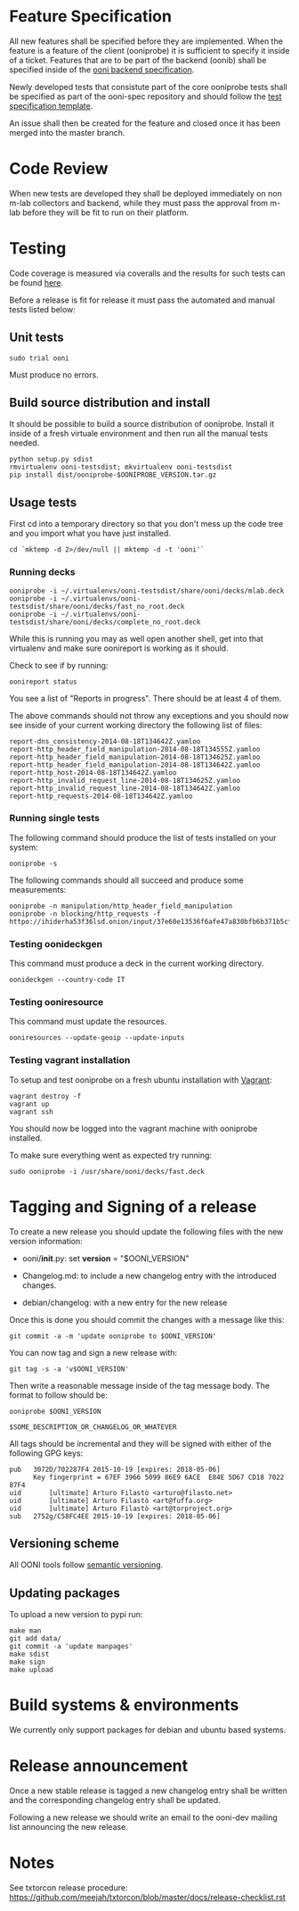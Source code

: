 # Feature Specification

All new features shall be specified before they are implemented. When the
feature is a feature of the client (ooniprobe) it is sufficient to specify it
inside of a ticket. Features that are to be part of the backend (oonib) shall
be specified inside of the [ooni backend
specification](https://github.com/TheTorProject/ooni-spec/blob/master/oonib.md).

Newly developed tests that consistute part of the core ooniprobe tests shall be
specified as part of the ooni-spec repository and should follow the [test
specification template](https://github.com/TheTorProject/ooni-spec/blob/master/test-specs/ts-000-example.md).

An issue shall then be created for the feature and closed once it has been
merged into the master branch.

# Code Review

When new tests are developed they shall be deployed immediately on non m-lab
collectors and backend, while they must pass the approval from m-lab before
they will be fit to run on their platform.

# Testing

Code coverage is measured via coveralls and the results for such tests can be
found [here](https://coveralls.io/r/TheTorProject/ooni-probe).

Before a release is fit for release it must pass the automated and manual tests
listed below:

## Unit tests

```
sudo trial ooni
```

Must produce no errors.

## Build source distribution and install

It should be possible to build a source distribution of ooniprobe. Install it
inside of a fresh virtuale environment and then run all the manual tests
needed.

```
python setup.py sdist
rmvirtualenv ooni-testsdist; mkvirtualenv ooni-testsdist
pip install dist/ooniprobe-$OONIPROBE_VERSION.tar.gz
```

## Usage tests

First cd into a temporary directory so that you don't mess up the code tree and
you import what you have just installed.

```
cd `mktemp -d 2>/dev/null || mktemp -d -t 'ooni'`
```

### Running decks

```
ooniprobe -i ~/.virtualenvs/ooni-testsdist/share/ooni/decks/mlab.deck
ooniprobe -i ~/.virtualenvs/ooni-testsdist/share/ooni/decks/fast_no_root.deck
ooniprobe -i ~/.virtualenvs/ooni-testsdist/share/ooni/decks/complete_no_root.deck
```

While this is running you may as well open another shell, get into that
virtualenv and make sure oonireport is working as it should.

Check to see if by running:

```
oonireport status
```

You see a list of "Reports in progress". There should be at least 4 of them.

The above commands should not throw any exceptions and you should now see
inside of your current working directory the following list of files:

```
report-dns_consistency-2014-08-18T134642Z.yamloo
report-http_header_field_manipulation-2014-08-18T134555Z.yamloo
report-http_header_field_manipulation-2014-08-18T134625Z.yamloo
report-http_header_field_manipulation-2014-08-18T134642Z.yamloo
report-http_host-2014-08-18T134642Z.yamloo
report-http_invalid_request_line-2014-08-18T134625Z.yamloo
report-http_invalid_request_line-2014-08-18T134642Z.yamloo
report-http_requests-2014-08-18T134642Z.yamloo
```

### Running single tests

The following command should produce the list of tests installed on your
system:

```
ooniprobe -s
```

The following commands should all succeed and produce some measurements:

```
ooniprobe -n manipulation/http_header_field_manipulation
ooniprobe -n blocking/http_requests -f httpo://ihiderha53f36lsd.onion/input/37e60e13536f6afe47a830bfb6b371b5cf65da66d7ad65137344679b24fdccd1
```

### Testing oonideckgen

This command must produce a deck in the current working directory.

```
oonideckgen --country-code IT
```

### Testing ooniresource

This command must update the resources.

```
ooniresources --update-geoip --update-inputs
```

### Testing vagrant installation

To setup and test ooniprobe on a fresh ubuntu installation with
[Vagrant](https://www.vagrantup.com):

```
vagrant destroy -f
vagrant up
vagrant ssh
```

You should now be logged into the vagrant machine with ooniprobe installed.

To make sure everything went as expected try running:

```
sudo ooniprobe -i /usr/share/ooni/decks/fast.deck
```

# Tagging and Signing of a release

To create a new release you should update the following files with the new
version information:

  * ooni/__init__.py: set __version__ = "$OONI_VERSION"

  *  Changelog.md: to include a new changelog entry with the introduced
     changes.

  * debian/changelog: with a new entry for the new release

Once this is done you should commit the changes with a message like this:

```
git commit -a -m 'update ooniprobe to $OONI_VERSION'
```

You can now tag and sign a new release with:

```
git tag -s -a 'v$OONI_VERSION'
```

Then write a reasonable message inside of the tag message body. The format to
follow should be:

```
ooniprobe $OONI_VERSION

$SOME_DESCRIPTION_OR_CHANGELOG_OR_WHATEVER
```

All tags should be incremental and they will be signed with either of the
following GPG keys:

```
pub   3072D/702287F4 2015-10-19 [expires: 2018-05-06]
      Key fingerprint = 67EF 3966 5099 86E9 6ACE  E84E 5D67 CD18 7022 87F4
uid       [ultimate] Arturo Filastò <arturo@filasto.net>
uid       [ultimate] Arturo Filastò <art@fuffa.org>
uid       [ultimate] Arturo Filastò <art@torproject.org>
sub   2752g/C58FC4EE 2015-10-19 [expires: 2018-05-06]
```

## Versioning scheme

All OONI tools follow [semantic versioning](http://semver.org/).

## Updating packages

To upload a new version to pypi run:

```
make man
git add data/
git commit -a 'update manpages'
make sdist
make sign
make upload
```

# Build systems & environments

We currently only support packages for debian and ubuntu based systems.

# Release announcement

Once a new stable release is tagged a new changelog entry shall be written and
the corresponding changelog entry shall be updated.

Following a new release we should write an email to the ooni-dev mailing list
announcing the new release.

# Notes

See txtorcon release procedure:
https://github.com/meejah/txtorcon/blob/master/docs/release-checklist.rst

